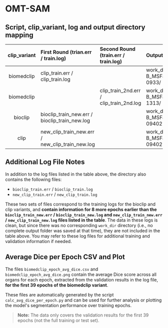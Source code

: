 # OMT-SAM

## Script, clip_variant, log and output directory mapping

| clip_variant | First Round (trian.err / train.log)  | Second Round (train.err / train.log) | Output directory                                              |
|:------------:|:-----------------------------------------------|:------------------------------------------------------|:------------------------------------------------------------|
| biomedclip   | clip_train.err / clip_train.log                |                                                      | work_dir/MedSAM-ViT-B_MSFalse_oneneckFalse_use_clip_20250616-0933/ |
| biomedclip   |                                               | clip_train_2nd.err / clip_train_2nd.log               | work_dir/MedSAM-ViT-B_MSFalse_oneneckFalse_use_clip_20250618-1313/ |
| bioclip      | bioclip_train_new.err / bioclip_train_new.log          |                                                      | work_dir/MedSAM-ViT-B_MSFalse_oneneckFalse_bioclip_20250619-094022 |
| clip         | new_clip_train_new.err / new_clip_train_new.log        |                                                      | work_dir/MedSAM-ViT-B_MSFalse_oneneckFalse_clip_20250619-094022 |


## Additional Log File Notes

In addition to the log files listed in the table above, the directory also contains the following files:

- `bioclip_train.err` / `bioclip_train.log`
- `new_clip_train.err` / `new_clip_train.log`

These two sets of files correspond to the training logs for the bioclip and clip variants, and **contain information for 8 more epochs earlier than the `bioclip_train_new.err` / `bioclip_train_new.log` and `new_clip_train_new.err` / `new_clip_train_new.log` files listed in the table**. The data in these logs is clean, but since there was no corresponding `work_dir` directory (i.e., no complete output folder was saved at that time), they are not included in the table above. You may refer to these log files for additional training and validation information if needed.

## Average Dice per Epoch CSV and Plot

The files `biomedclip_epoch_avg_dice.csv` and `biomedclip_epoch_avg_dice.png` contain the average Dice score across all organs for each epoch, extracted from the validation results in the log file, **for the first 39 epochs of the biomedclip variant**.

These files are automatically generated by the script `calc_avg_dice_per_epoch.py` and can be used for further analysis or plotting the model's segmentation performance over training epochs.

> **Note:**
> The data only covers the validation results for the first 39 epochs (not the full training or test set).


